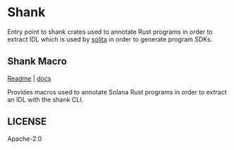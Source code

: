 # Shank

Entry point to shank crates used to annotate Rust programs in order to extract IDL which is
used by [solita](https://github.com/metaplex-foundation/solita) in order to generate program
SDKs.

## Shank Macro

[Readme](../shank-macro/README.md) | [docs](TODO)

Provides macros used to annotate Solana Rust programs in order to extract an IDL with the shank
CLI.

## LICENSE

Apache-2.0
